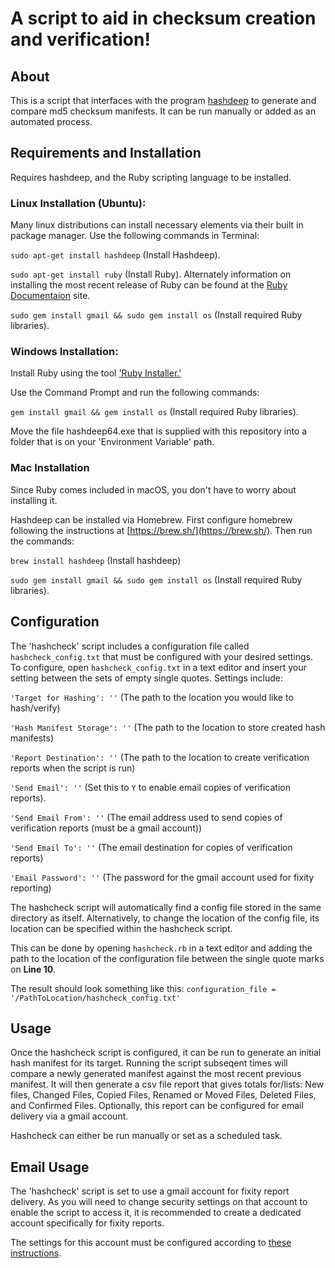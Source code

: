 # A script to aid in checksum creation and verification!

## About
This is a script that interfaces with the program [hashdeep](http://md5deep.sourceforge.net/start-hashdeep.html) to generate and compare md5 checksum manifests. It can be run manually or added as an automated process.

## Requirements and Installation

Requires hashdeep, and the Ruby scripting language to be installed.

### Linux Installation (Ubuntu):
Many linux distributions can install necessary elements via their built in package manager. Use the following commands in Terminal:

`sudo apt-get install hashdeep` (Install Hashdeep).

`sudo apt-get install ruby` (Install Ruby). Alternately information on installing the most recent release of Ruby can be found at the [Ruby Documentaion](https://www.ruby-lang.org/en/documentation/installation/) site.

`sudo gem install gmail && sudo gem install os` (Install required Ruby libraries).

### Windows Installation:
Install Ruby using the tool ['Ruby Installer.'](https://rubyinstaller.org/)

Use the Command Prompt and run the following commands:

`gem install gmail && gem install os` (Install required Ruby libraries).

Move the file hashdeep64.exe that is supplied with this repository into a folder that is on your 'Environment Variable' path.

### Mac Installation

Since Ruby comes included in macOS, you don't have to worry about installing it.

Hashdeep can be installed via Homebrew.  First configure homebrew following the instructions at [https://brew.sh/](https://brew.sh/).  Then run the commands:

`brew install hashdeep` (Install hashdeep)

`sudo gem install gmail && sudo gem install os` (Install required Ruby libraries).

## Configuration

The 'hashcheck' script includes a configuration file called `hashcheck_config.txt` that must be configured with your desired settings. To configure, open `hashcheck_config.txt` in a text editor and insert your setting between the sets of empty single quotes. Settings include:

`'Target for Hashing': ''` (The path to the location you would like to hash/verify)

`'Hash Manifest Storage': ''` (The path to the location to store created hash manifests)

`'Report Destination': ''` (The path to the location to create verification reports when the script is run)

`'Send Email': ''` (Set this to `Y` to enable email copies of verification reports).

`'Send Email From': ''` (The email address used to send copies of verification reports (must be a gmail account))

`'Send Email To': ''` (The email destination for copies of verification reports)

`'Email Password': ''` (The password for the gmail account used for fixity reporting)

The hashcheck script will automatically find a config file stored in the same directory as itself. Alternatively, to change the location of the config file, its location can be specified within the hashcheck script.

This can be done by opening `hashcheck.rb` in a text editor and adding the path to the location of the configuration file between the single quote marks on __Line 10__.

The result should look something like this: `configuration_file = '/PathToLocation/hashcheck_config.txt'`

## Usage

Once the hashcheck script is configured, it can be run to generate an initial hash manifest for its target. Running the script subseqent times will compare a newly generated manifest against the most recent previous manifest. It will then generate a csv file report that gives totals for/lists: New files, Changed Files, Copied Files, Renamed or Moved Files, Deleted Files, and Confirmed Files. Optionally, this report can be configured for email delivery via a gmail account.

Hashcheck can either be run manually or set as a scheduled task.

## Email Usage

The 'hashcheck' script is set to use a gmail account for fixity report delivery. As you will need to change security settings on that account to enable the script to access it, it is recommended to create a dedicated account specifically for fixity reports.

The settings for this account must be configured according to [these instructions](https://github.com/gmailgem/gmail#troubleshooting).


